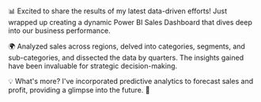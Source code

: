 📊 Excited to share the results of my latest data-driven efforts! Just wrapped up creating a dynamic Power BI Sales Dashboard that dives deep into our business performance. 

🌍 Analyzed sales across regions, delved into categories, segments, and sub-categories, and dissected the data by quarters. The insights gained have been invaluable for strategic decision-making.

💡 What's more? I've incorporated predictive analytics to forecast sales and profit, providing a glimpse into the future. 🚀


